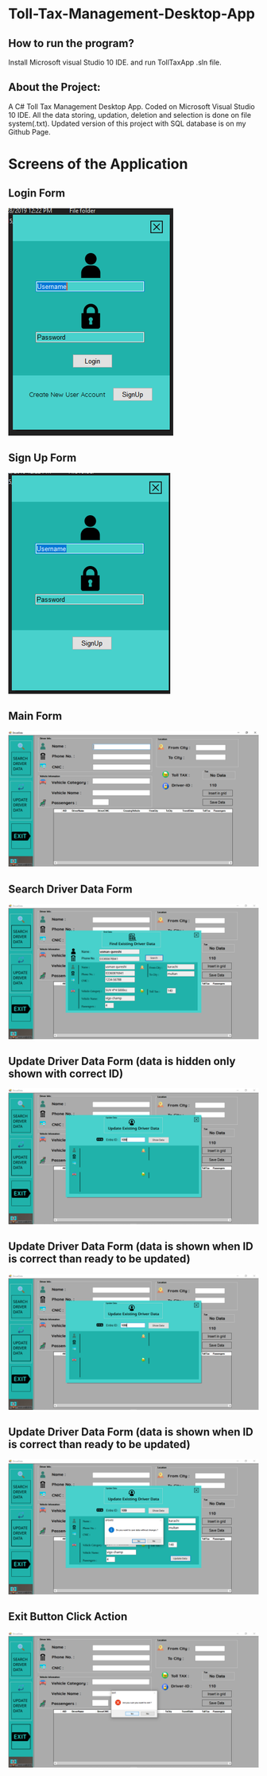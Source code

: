 # Toll-Tax-Management-Desktop-App
## How to run the program?
Install Microsoft visual Studio 10 IDE. and run TollTaxApp .sln file. 
## About the Project:
A C# Toll Tax Management Desktop App. Coded on Microsoft Visual Studio 10 IDE. All the data storing, updation, deletion and selection is done on file  system(.txt). Updated version of this project with SQL database is on my Github Page.  
# Screens of the Application
## Login Form
![](Images/LoginForm.png)

## Sign Up Form
![](Images/SignUpForm.png)

## Main Form
![](Images/MainForm.png)

## Search Driver Data Form
![](Images/SearchDriverForm.png)

## Update Driver Data Form (data is hidden only shown with correct ID)
![](Images/UpdateDataForm.png)

## Update Driver Data Form (data is shown when ID is correct than ready to be updated)
![](Images/UpdateDataForm.png)

## Update Driver Data Form (data is shown when ID is correct than ready to be updated)
![](Images/UpdateDataForm-1.png)

## Exit Button Click Action
![](Images/ExitButton.png)
